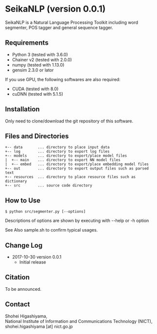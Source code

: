 # SeikaNLP (version 0.0.1)

SeikaNLP is a Natural Language Processing Toolkit including word segmenter, POS tagger and general sequence tagger.


## Requirements

- Python 3 (tested with 3.6.0)
- Chainer v2 (tested with 2.0.0)
- numpy (tested with 1.13.0)
- gensim 2.3.0 or lator

If you use GPU, the following softwares are also required:

- CUDA (tested with 8.0)
- cuDNN (tested with 5.1.5)


## Installation

Only need to clone/download the git repository of this software.


## Files and Directories

~~~~
+-- data       ... directory to place input data
+-- log        ... directory to export log files
+-- models     ... directory to export/place model files
|  +-- main    ... directory to export NN model files
|  +-- embed   ... directory to export/place embedding model files
+-- out        ... directory to export output files such as parsed text
+-- resources  ... directory to place resource files such as dictionary
+-- src        ... source code directory
~~~~


## How to Use

~~~~
$ python src/segmenter.py [--options]
~~~~

Descriptions of options are shown by executing with --help or -h option

See Also sample.sh to confirm typical usages.


## Change Log

- 2017-10-30 version 0.0.1
    - Initial release


## Citation

To be announced.


## Contact

Shohei Higashiyama,  
National Institute of Information and Communications Technology (NICT),  
shohei.higashiyama [at] nict.go.jp
